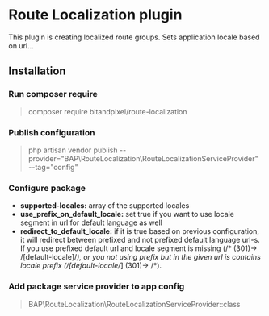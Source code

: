 # Route Localization plugin

This plugin is creating localized route groups. Sets application locale based on url...

## Installation

### Run composer require

> composer require bitandpixel/route-localization

### Publish configuration

> php artisan vendor publish --provider="BAP\RouteLocalization\RouteLocalizationServiceProvider" --tag="config"

### Configure package

* **supported-locales:** array of the supported locales
* **use_prefix_on_default_locale:** set true if you want to use locale segment in url for default language as well
* **redirect_to_default_locale:** if it is true based on previous configuration, it will redirect between prefixed and not prefixed default language url-s. If you use prefixed default url and locale segment is missing (/* (301)-> /[default-locale]/*), or you not using prefix but in the given url is contains locale prefix (/[default-locale/*] (301)-> /*). 

### Add package service provider to app config

> BAP\RouteLocalization\RouteLocalizationServiceProvider::class

